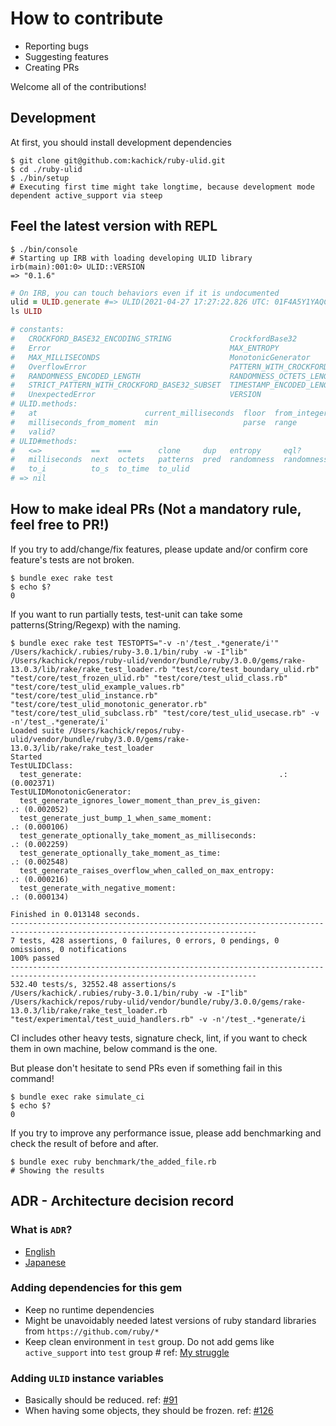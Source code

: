 # How to contribute

* Reporting bugs
* Suggesting features
* Creating PRs

Welcome all of the contributions!

## Development

At first, you should install development dependencies

```console
$ git clone git@github.com:kachick/ruby-ulid.git
$ cd ./ruby-ulid
$ ./bin/setup
# Executing first time might take longtime, because development mode dependent active_support via steep
```

## Feel the latest version with REPL

```console
$ ./bin/console
# Starting up IRB with loading developing ULID library
irb(main):001:0> ULID::VERSION
=> "0.1.6"
```

```ruby
# On IRB, you can touch behaviors even if it is undocumented
ulid = ULID.generate #=> ULID(2021-04-27 17:27:22.826 UTC: 01F4A5Y1YAQCYAYCTC7GRMJ9AA)
ls ULID

# constants:
#   CROCKFORD_BASE32_ENCODING_STRING             CrockfordBase32                       ENCODED_LENGTH
#   Error                                        MAX_ENTROPY                           MAX_INTEGER
#   MAX_MILLISECONDS                             MonotonicGenerator                    OCTETS_LENGTH
#   OverflowError                                PATTERN_WITH_CROCKFORD_BASE32_SUBSET  ParserError
#   RANDOMNESS_ENCODED_LENGTH                    RANDOMNESS_OCTETS_LENGTH              SCANNING_PATTERN
#   STRICT_PATTERN_WITH_CROCKFORD_BASE32_SUBSET  TIMESTAMP_ENCODED_LENGTH              TIMESTAMP_OCTETS_LENGTH
#   UnexpectedError                              VERSION
# ULID.methods:
#   at                        current_milliseconds  floor  from_integer  from_milliseconds_and_entropy  generate  max
#   milliseconds_from_moment  min                   parse  range         sample                         scan      try_convert
#   valid?
# ULID#methods:
#   <=>           ==    ===      clone     dup   entropy     eql?               freeze  hash       inspect
#   milliseconds  next  octets   patterns  pred  randomness  randomness_octets  succ    timestamp  timestamp_octets
#   to_i          to_s  to_time  to_ulid
# => nil
```

## How to make ideal PRs (Not a mandatory rule, feel free to PR!)

If you try to add/change/fix features, please update and/or confirm core feature's tests are not broken.

```console
$ bundle exec rake test
$ echo $?
0
```

If you want to run partially tests, test-unit can take some patterns(String/Regexp) with the naming.

```console
$ bundle exec rake test TESTOPTS="-v -n'/test_.*generate/i'"
/Users/kachick/.rubies/ruby-3.0.1/bin/ruby -w -I"lib" /Users/kachick/repos/ruby-ulid/vendor/bundle/ruby/3.0.0/gems/rake-13.0.3/lib/rake/rake_test_loader.rb "test/core/test_boundary_ulid.rb" "test/core/test_frozen_ulid.rb" "test/core/test_ulid_class.rb" "test/core/test_ulid_example_values.rb" "test/core/test_ulid_instance.rb" "test/core/test_ulid_monotonic_generator.rb" "test/core/test_ulid_subclass.rb" "test/core/test_ulid_usecase.rb" -v -n'/test_.*generate/i'
Loaded suite /Users/kachick/repos/ruby-ulid/vendor/bundle/ruby/3.0.0/gems/rake-13.0.3/lib/rake/rake_test_loader
Started
TestULIDClass:
  test_generate:											.: (0.002371)
TestULIDMonotonicGenerator:
  test_generate_ignores_lower_moment_than_prev_is_given:						.: (0.002052)
  test_generate_just_bump_1_when_same_moment:								.: (0.000106)
  test_generate_optionally_take_moment_as_milliseconds:							.: (0.002259)
  test_generate_optionally_take_moment_as_time:								.: (0.002548)
  test_generate_raises_overflow_when_called_on_max_entropy:						.: (0.000216)
  test_generate_with_negative_moment:									.: (0.000134)

Finished in 0.013148 seconds.
-----------------------------------------------------------------------------------------------------------------------------
7 tests, 428 assertions, 0 failures, 0 errors, 0 pendings, 0 omissions, 0 notifications
100% passed
-----------------------------------------------------------------------------------------------------------------------------
532.40 tests/s, 32552.48 assertions/s
/Users/kachick/.rubies/ruby-3.0.1/bin/ruby -w -I"lib" /Users/kachick/repos/ruby-ulid/vendor/bundle/ruby/3.0.0/gems/rake-13.0.3/lib/rake/rake_test_loader.rb "test/experimental/test_uuid_handlers.rb" -v -n'/test_.*generate/i
```

CI includes other heavy tests, signature check, lint, if you want to check them in own machine, below command is the one.

But please don't hesitate to send PRs even if something fail in this command!

```console
$ bundle exec rake simulate_ci
$ echo $?
0
```

If you try to improve any performance issue, please add benchmarking and check the result of before and after.

```console
$ bundle exec ruby benchmark/the_added_file.rb
# Showing the results
```

## ADR - Architecture decision record

### What is `ADR`?

* [English](https://github.com/joelparkerhenderson/architecture_decision_record)
* [Japanese](https://quipper.hatenablog.com/entry/architecture_decision_records)

### Adding dependencies for this gem

* Keep no runtime dependencies
* Might be unavoidably needed latest versions of ruby standard libraries from `https://github.com/ruby/*`
* Keep clean environment in `test` group. Do not add gems like `active_support` into `test` group # ref: [My struggle](https://github.com/kachick/ruby-ulid/pull/42#discussion_r623960639)

### Adding `ULID` instance variables

* Basically should be reduced. ref: [#91](https://github.com/kachick/ruby-ulid/issues/91)
* When having some objects, they should be frozen. ref: [#126](https://github.com/kachick/ruby-ulid/pull/126)
